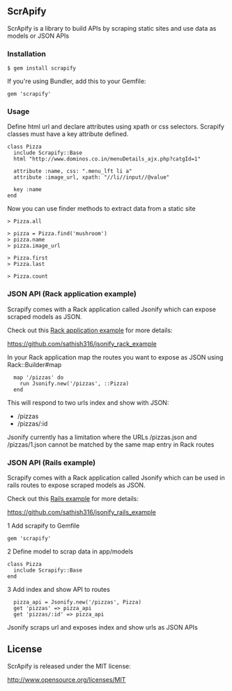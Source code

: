 ## ScrApify

ScrApify is a library to build APIs by scraping static sites and use data as models or JSON APIs

### Installation

```
$ gem install scrapify
```

If you're using Bundler, add this to your Gemfile:

```
gem 'scrapify'
```

### Usage

Define html url and declare attributes using xpath or css selectors.
Scrapify classes must have a key attribute defined.

```
class Pizza
  include Scrapify::Base
  html "http://www.dominos.co.in/menuDetails_ajx.php?catgId=1"

  attribute :name, css: ".menu_lft li a"
  attribute :image_url, xpath: "//li//input//@value"

  key :name
end
```

Now you can use finder methods to extract data from a static site

```
> Pizza.all

> pizza = Pizza.find('mushroom')
> pizza.name
> pizza.image_url

> Pizza.first
> Pizza.last

> Pizza.count
```

### JSON API (Rack application example)

Scrapify comes with a Rack application called Jsonify which can expose scraped models as JSON.

Check out this [Rack application example](https://github.com/sathish316/jsonify_rack_example) for more details:

https://github.com/sathish316/jsonify_rack_example

In your Rack application map the routes you want to expose as JSON using Rack::Builder#map

```
  map '/pizzas' do
    run Jsonify.new('/pizzas', ::Pizza)
  end
```

This will respond to two urls index and show with JSON:

* /pizzas
* /pizzas/:id

Jsonify currently has a limitation where the URLs /pizzas.json and /pizzas/1.json cannot be matched by the same map entry in Rack routes

### JSON API (Rails example)

Scrapify comes with a Rack application called Jsonify which can be used in rails routes to expose scraped models as JSON.

Check out this [Rails example](https://github.com/sathish316/jsonify_rails_example) for more details:

https://github.com/sathish316/jsonify_rails_example

1 Add scrapify to Gemfile

```
gem 'scrapify'
```

2 Define model to scrap data in app/models

```
class Pizza
  include Scrapify::Base
end
```

3 Add index and show API to routes

```
  pizza_api = Jsonify.new('/pizzas', Pizza)
  get 'pizzas' => pizza_api
  get 'pizzas/:id' => pizza_api
```

Jsonify scraps url and exposes index and show urls as JSON APIs

## License

ScrApify is released under the MIT license:

http://www.opensource.org/licenses/MIT